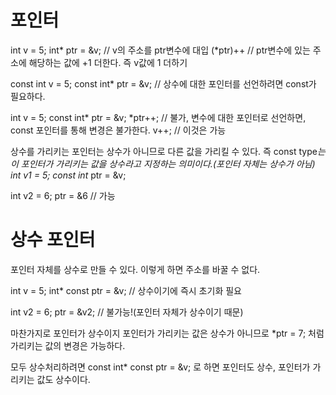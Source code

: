# 포인터

int v = 5;
int* ptr = &v; // v의 주소를 ptr변수에 대입
(*ptr)++ // ptr변수에 있는 주소에 해당하는 값에 +1 더한다. 즉 v값에 1 더하기

const int v = 5;
const int* ptr = &v; // 상수에 대한 포인터를 선언하려면 const가 필요하다.

int v = 5;
const int* ptr = &v;
*ptr++; // 불가, 변수에 대한 포인터로 선언하면, const 포인터를 통해 변경은 불가한다.
v++; // 이것은 가능

상수를 가리키는 포인터는 상수가 아니므로 다른 값을 가리킬 수 있다. 즉 const type*는 이 포인터가 가리키는 값을 상수라고 지정하는 의미이다.(포인터 자체는 상수가 아님)
int v1 = 5;
const int* ptr = &v;

int v2 = 6;
ptr = &6 // 가능

# 상수 포인터
포인터 자체를 상수로 만들 수 있다. 이렇게 하면 주소를 바꿀 수 없다.

int v = 5;
int* const ptr = &v; // 상수이기에 즉시 초기화 필요

int v2 = 6;
ptr = &v2; // 불가능!(포인터 자체가 상수이기 때문)

마찬가지로 포인터가 상수이지 포인터가 가리키는 값은 상수가 아니므로 
*ptr = 7;
처럼 가리키는 값의 변경은 가능하다.

모두 상수처리하려면
const int* const ptr = &v;
로 하면 포인터도 상수, 포인터가 가리키는 값도 상수이다.

